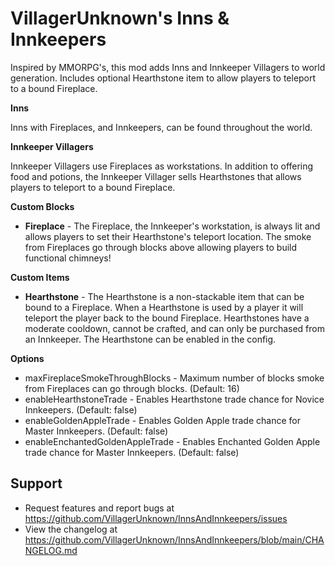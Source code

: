 # VillagerUnknown's Inns & Innkeepers

Inspired by MMORPG's, this mod adds Inns and Innkeeper Villagers to world generation. 
Includes optional Hearthstone item to allow players to teleport to a bound Fireplace.

**Inns**

Inns with Fireplaces, and Innkeepers, can be found throughout the world.

**Innkeeper Villagers**

Innkeeper Villagers use Fireplaces as workstations. 
In addition to offering food and potions, the Innkeeper Villager sells Hearthstones that allows players to teleport to a bound Fireplace. 

**Custom Blocks**

* **Fireplace** - The Fireplace, the Innkeeper's workstation, is always lit and allows players to set their Hearthstone's teleport location. 
The smoke from Fireplaces go through blocks above allowing players to build functional chimneys!

**Custom Items**

* **Hearthstone** - The Hearthstone is a non-stackable item that can be bound to a Fireplace. 
When a Hearthstone is used by a player it will teleport the player back to the bound Fireplace. 
Hearthstones have a moderate cooldown, cannot be crafted, and can only be purchased from an Innkeeper. 
The Hearthstone can be enabled in the config.

**Options**

* maxFireplaceSmokeThroughBlocks - Maximum number of blocks smoke from Fireplaces can go through blocks. (Default: 16)
* enableHearthstoneTrade - Enables Hearthstone trade chance for Novice Innkeepers. (Default: false)
* enableGoldenAppleTrade - Enables Golden Apple trade chance for Master Innkeepers. (Default: false)
* enableEnchantedGoldenAppleTrade - Enables Enchanted Golden Apple trade chance for Master Innkeepers. (Default: false)

## Support

* Request features and report bugs at https://github.com/VillagerUnknown/InnsAndInnkeepers/issues
* View the changelog at https://github.com/VillagerUnknown/InnsAndInnkeepers/blob/main/CHANGELOG.md